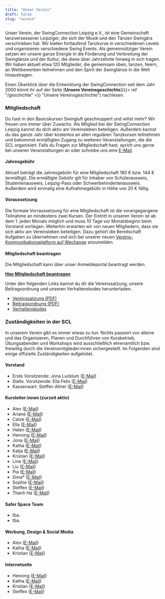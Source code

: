 ```yaml
---
title: "Unser Verein"
draft: false
slug: "verein"
---
```


Unser Verein, der SwingConnection Leipzig e.V., ist eine Gemeinschaft tanzversessener Leipziger, die sich der Musik und den Tänzen Swingära verschrieben hat. Wir bieten fortlaufend Tanzkurse in verschiedenen Levels und organisieren verschiedene Swing Events. Als gemeinnütziger Verein setzen wir unsere ganze Energie in die Förderung und Verbreitung der Swingtänze und der Kultur, die diese über Jahrzehnte hinweg in sich tragen. Wir haben aktuell etwa 120 Mitglieder, die gemeinsam üben, tanzen, feiern, an Wettbewerben teilnehmen und den Spirit der Swingtänze in die Welt hinaustragen.

Einen Überblick über die Entwicklung der SwingConnection seit dem Jahr 2000 könnt ihr auf der Seite [**Unsere Vereinsgeschichte**]({{< ref "/geschichte" >}} "Unsere Vereinsgeschichte") nachlesen.

### Mitgliedschaft
Du hast in den Basicskursen Swingluft geschnuppert und willst mehr? Wir freuen uns immer über Zuwachs. Als Mitglied bei der SwingConnection Leipzig kannst du dich aktiv am Vereinsleben beteiligen. Außerdem kannst du das ganze Jahr über kostenlos an allen regulären Tanzkursen teilnehmen und bekommst ermäßigten Zugang zu weiteren Veranstaltungen, die die SCL organisiert. Falls du Fragen zur Mitgliedschaft hast, sprich uns gerne bei unseren Veranstaltungen an oder schreibe uns eine [E-Mail](info@swingconnection-leipzig.com).

#### Jahresgebühr
Aktuell beträgt die Jahresgebühr für eine Mitgliedschaft 180 € bzw. 144 € (ermäßigt). Die ermäßigte Gebühr gilt für Inhaber von Schülerausweis, Studentenausweis, Leipzig-Pass oder Schwerbehindertenausweis. Außerdem wird einmalig eine Aufnahmegebühr in Höhe von 20 € fällig.

#### Voraussetzung
Die formale Vorraussetzung für eine Mitgliedschaft ist die vorangegangene Teilnahme an mindestens zwei Kursen. Der Eintritt in unseren Verein ist ab dem 1. jeden Monats möglich und muss 10 Tage vor Monatsbeginn beim Vorstand vorliegen. Weiterhin erwarten wir von neuen Mitgliedern, dass sie sich aktiv am Vereinsleben beteiligen. Dazu gehört die Bereitschaft Aufgaben zu übernehmen und sich bei unserer neuen [Vereins-Kommunikationsplatform auf Wechange](https://wechange.de/group/swing-connection-leipzig/) anzumelden.

#### Mitgliedschaft beantragen
Die Mitgliedschaft kann über unser Anmeldeportal beantragt werden.  

**[Hier Mitgliedschaft beantragen](https://easyverein.com/public/SCL/applicationform/3255)**

Unter den folgenden Links kannst du dir die Vereinssatzung, unsere Beitragsordnung und unseren Verhaltenskodex herunterladen.

- [Vereinssatzung (PDF)]()
- [Beitragsordnung (PDF)](../SCL_Beitragsordnung_2000.pdf)
- [Verhaltenskodex](https://docs.google.com/document/d/1EpcW5ju8RwoBK17TJuWFc2o_GQM9j8C42rYCSFf-o08/edit)

### Zuständigkeiten in der SCL
In unserem Verein gibt es immer etwas zu tun. Nichts passiert von alleine und das Organisieren, Planen und Durchführen von Kursbetrieb, Übungsabenden und Workshops wird ausschließlich ehrenamtlich bzw. freiwillig durch die Vereinsmitglieder:innen sichergestellt. Im Folgenden sind einige offizielle Zuständigkeiten aufgelistet.

#### Vorstand
- Erste Vorsitzende: Jona Lucklum ([E-Mail](jona@swingconnection-leipzig.com))  
- Stellv. Vorsitzende: Ella Felix ([E-Mail](ella@swingconnection-leipzig.com))  
- Kassenwart: Steffen Allner ([E-Mail](steffen@swingconnection-leipzig.com))  

#### Kursleiter:innen (zurzeit aktiv)
- Alex ([E-Mail](alex@swingconnection-leipzig.com))
- Ariane ([E-Mail](ariane@swingconnection-leipzig.com))
- Catze ([E-Mail](catze@swingconnection-leipzig.com))
- Ella ([E-Mail](ella@swingconnection-leipzig.com))
- Helen ([E-Mail](helen@swingconnection-leipzig.com))
- Henning ([E-Mail](henning@swingconnection-leipzig.com))
- Jona ([E-Mail](jona@swingconnection-leipzig.com))
- Katha ([E-Mail](katha@swingconnection-leipzig.com))
- Katja ([E-Mail](katja@swingconnection-leipzig.com))
- Kristian ([E-Mail](kristian@swingconnection-leipzig.com))
- Line ([E-Mail](line@swingconnection-leipzig.com)) 
- Liu ([E-Mail](liu@swingconnection-leipzig.com))
- Pia ([E-Mail](pia@swingconnection-leipzig.com))
- Sima* ([E-Mail](sima@swingconnection-leipzig.com))
- Sophie ([E-Mail](sophie@swingconnection-leipzig.com))
- Steffen ([E-Mail](steffen@swingconnection-leipzig.com))
- Thanh Ha ([E-Mail](thanhha@swingconnection-leipzig.com)) 

#### Safer Space Team
- tba.
- tba.

#### Werbung, Design & Social Media
- Alex ([E-Mail](alex@swingconnection-leipzig.com))
- Katha ([E-Mail](katha@swingconnection-leipzig.com))
- Kristian ([E-Mail](kristian@swingconnection-leipzig.com))

#### Internetseite
- Henning ([E-Mail](henning@swingconnection-leipzig.com))
- Katha ([E-Mail](katha@swingconnection-leipzig.com))
- Kristian ([E-Mail](kristian@swingconnection-leipzig.com))
- Steffen ([E-Mail](steffen@swingconnection-leipzig.com))

